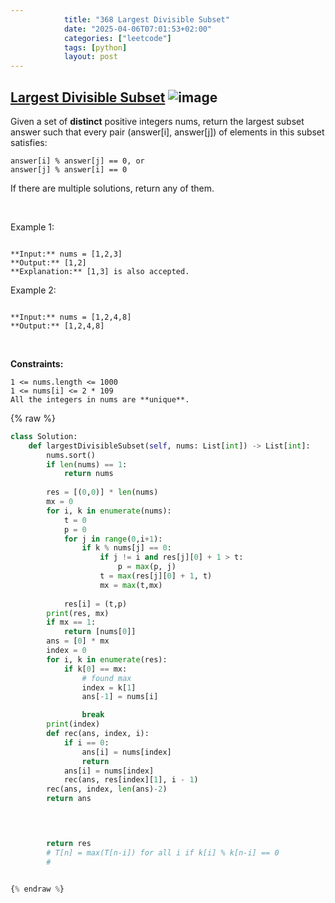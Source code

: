 ```yaml
---
            title: "368 Largest Divisible Subset"
            date: "2025-04-06T07:01:53+02:00"
            categories: ["leetcode"]
            tags: [python]
            layout: post
---
```

            
## [Largest Divisible Subset](https://leetcode.com/problems/largest-divisible-subset) ![image](https://img.shields.io/badge/Difficulty-Medium-orange)

Given a set of **distinct** positive integers nums, return the largest subset answer such that every pair (answer[i], answer[j]) of elements in this subset satisfies:

	answer[i] % answer[j] == 0, or
	answer[j] % answer[i] == 0

If there are multiple solutions, return any of them.

 

Example 1:

```

**Input:** nums = [1,2,3]
**Output:** [1,2]
**Explanation:** [1,3] is also accepted.

```

Example 2:

```

**Input:** nums = [1,2,4,8]
**Output:** [1,2,4,8]

```

 

**Constraints:**

	1 <= nums.length <= 1000
	1 <= nums[i] <= 2 * 109
	All the integers in nums are **unique**.

{% raw %}
```python
class Solution:
    def largestDivisibleSubset(self, nums: List[int]) -> List[int]:
        nums.sort()
        if len(nums) == 1:
            return nums
        
        res = [(0,0)] * len(nums)
        mx = 0
        for i, k in enumerate(nums):
            t = 0
            p = 0
            for j in range(0,i+1):
                if k % nums[j] == 0:
                    if j != i and res[j][0] + 1 > t:
                        p = max(p, j)
                    t = max(res[j][0] + 1, t) 
                    mx = max(t,mx)
                    
            res[i] = (t,p)
        print(res, mx)
        if mx == 1:
            return [nums[0]]
        ans = [0] * mx
        index = 0
        for i, k in enumerate(res):
            if k[0] == mx:
                # found max
                index = k[1]
                ans[-1] = nums[i]

                break
        print(index)
        def rec(ans, index, i):
            if i == 0:
                ans[i] = nums[index]
                return
            ans[i] = nums[index]
            rec(ans, res[index][1], i - 1)
        rec(ans, index, len(ans)-2)
        return ans

        


        return res
        # T[n] = max(T[n-i]) for all i if k[i] % k[n-i] == 0
        # 

        
{% endraw %}
